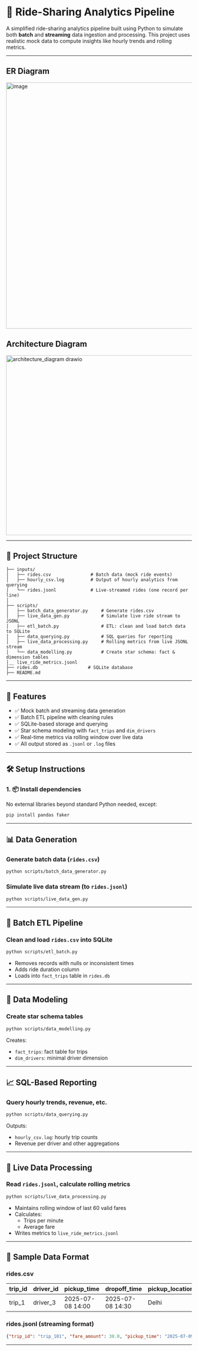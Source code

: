 # 🚕 Ride-Sharing Analytics Pipeline

A simplified ride-sharing analytics pipeline built using Python to simulate both **batch** and **streaming** data ingestion and processing. This project uses realistic mock data to compute insights like hourly trends and rolling metrics.

---
## ER Diagram
<img width="1169" height="668" alt="image" src="https://github.com/user-attachments/assets/8a180962-94fc-417e-a3ee-249d047d1e3a" />

## Architecture Diagram
<img width="644" height="488" alt="architecture_diagram drawio" src="https://github.com/user-attachments/assets/b2cae660-2158-445e-ae02-a0399a45f756" />

---

## 📁 Project Structure

```
├── inputs/
│   ├── rides.csv               # Batch data (mock ride events)
│   ├── hourly_csv.log          # Output of hourly analytics from querying
│   └── rides.jsonl             # Live-streamed rides (one record per line)
│
├── scripts/
│   ├── batch_data_generator.py     # Generate rides.csv
│   ├── live_data_gen.py            # Simulate live ride stream to JSONL
│   ├── etl_batch.py                # ETL: clean and load batch data to SQLite
│   ├── data_querying.py            # SQL queries for reporting
│   ├── live_data_processing.py     # Rolling metrics from live JSONL stream
│   └── data_modelling.py           # Create star schema: fact & dimension tables
│__ live_ride_metrics.jsonl
├── rides.db                   # SQLite database
├── README.md
```

---

## 🚀 Features

- ✅ Mock batch and streaming data generation
- ✅ Batch ETL pipeline with cleaning rules
- ✅ SQLite-based storage and querying
- ✅ Star schema modeling with `fact_trips` and `dim_drivers`
- ✅ Real-time metrics via rolling window over live data
- ✅ All output stored as `.jsonl` or `.log` files

---

## 🛠️ Setup Instructions

### 1. 📦 Install dependencies

No external libraries beyond standard Python needed, except:

```bash
pip install pandas faker
```

---

## 📊 Data Generation

### Generate batch data (`rides.csv`)
```bash
python scripts/batch_data_generator.py
```

### Simulate live data stream (to `rides.jsonl`)
```bash
python scripts/live_data_gen.py
```

---

## 🧹 Batch ETL Pipeline

### Clean and load `rides.csv` into SQLite
```bash
python scripts/etl_batch.py
```

- Removes records with nulls or inconsistent times
- Adds ride duration column
- Loads into `fact_trips` table in `rides.db`

---

## 🧱 Data Modeling

### Create star schema tables
```bash
python scripts/data_modelling.py
```

Creates:
- `fact_trips`: fact table for trips
- `dim_drivers`: minimal driver dimension

---

## 📈 SQL-Based Reporting

### Query hourly trends, revenue, etc.
```bash
python scripts/data_querying.py
```

Outputs:
- `hourly_csv.log`: hourly trip counts
- Revenue per driver and other aggregations

---

## 📡 Live Data Processing

### Read `rides.jsonl`, calculate rolling metrics
```bash
python scripts/live_data_processing.py
```

- Maintains rolling window of last 60 valid fares
- Calculates:
  - Trips per minute
  - Average fare
- Writes metrics to `live_ride_metrics.jsonl`

---

## 📁 Sample Data Format

### rides.csv

| trip_id | driver_id | pickup_time | dropoff_time | pickup_location | fare_amount | status     |
|---------|-----------|-------------|--------------|------------------|-------------|------------|
| trip_1  | driver_3  | 2025-07-08 14:00 | 2025-07-08 14:30 | Delhi           | 35.5        | completed  |

### rides.jsonl (streaming format)

```json
{"trip_id": "trip_101", "fare_amount": 30.0, "pickup_time": "2025-07-09 12:45:01", ...}
```

---






 
